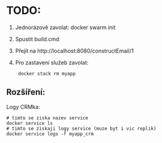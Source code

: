 # TODO:

1. Jednorázově zavolat: docker swarm init
2. Spustit build.cmd
3. Přejít na http://localhost:8080/constructEmail/1
4. Pro zastavení služeb zavolat:

		docker stack rm myapp

## Rozšíření: 

Logy CRMka:

    # timto se ziska nazev service
    docker service ls
    # timto se ziskaji logy service (muze byt i vic replik)
	docker service logs -f myapp_crm

